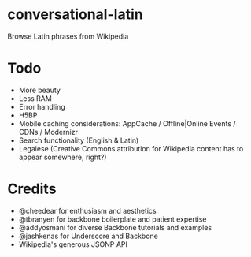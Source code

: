# conversational-latin

Browse Latin phrases from Wikipedia

# Todo
  * More beauty
  * Less RAM
  * Error handling
  * H5BP
  * Mobile caching considerations: AppCache / Offline|Online Events / CDNs / Modernizr
  * Search functionality (English & Latin)
  * Legalese (Creative Commons attribution for Wikipedia content has to appear somewhere, right?)
  
# Credits
  * @cheedear for enthusiasm and aesthetics
  * @tbranyen for backbone boilerplate and patient expertise
  * @addyosmani for diverse Backbone tutorials and examples
  * @jashkenas for Underscore and Backbone
  * Wikipedia's generous JSONP API
